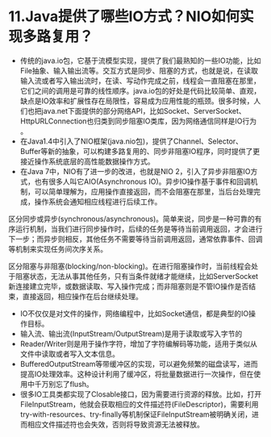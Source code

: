# 11.Java提供了哪些IO方式？NIO如何实现多路复用？

+ 传统的java.io包，它基于流模型实现，提供了我们最熟知的一些IO功能，比如File抽象、输入输出流等。交互方式是同步、阻塞的方式，也就是说，在读取输入流或者写入输出流时，在读、写动作完成之前，线程会一直阻塞在那里，它们之间的调用是可靠的线性顺序。java.io包的好处是代码比较简单、直观，缺点是IO效率和扩展性存在局限性，容易成为应用性能的瓶颈。很多时候，人们也把java.net下面提供的部分网络API，比如Socket、ServerSocket、HttpURLConnection也归类到同步阻塞IO类库，因为网络通信同样是IO行为 。
+ 在Java1.4中引入了NIO框架(java.nio包)，提供了Channel、Selector、Buffer等新的抽象，可以构建多路复用的、同步非阻塞IO程序，同时提供了更接近操作系统底层的高性能数据操作方式。
+ 在Java 7中，NIO有了进一步的改进，也就是NIO 2，引入了异步非阻塞IO方式，也有很多人叫它AIO(Asynchronous IO)。异步IO操作基于事件和回调机制，可以简单理解为，应用操作直接返回，而不会阻塞在那里，当后台处理完成，操作系统会通知相应线程进行后续工作。



区分同步或异步(synchronous/asynchronous)。简单来说，同步是一种可靠的有序运行机制，当我们进行同步操作时，后续的任务是等待当前调用返回，才会进行下一步；而异步则相反，其他任务不需要等待当前调用返回，通常依靠事件、回调等机制来实现任务间次序关系。

区分阻塞与非阻塞(blocking/non-blocking)。在进行阻塞操作时，当前线程会处于阻塞状态，无法从事其他任务，只有当条件就绪才能继续，比如ServerSocket新连接建立完毕，或数据读取、写入操作完成；而非阻塞则是不管IO操作是否结束，直接返回，相应操作在后台继续处理。

+ IO不仅仅是对文件的操作，网络编程中，比如Socket通信，都是典型的IO操作目标。
+ 输入流、输出流(InputStream/OutputStream)是用于读取或写入字节的
+ Reader/Writer则是用于操作字符，增加了字符编解码等功能，适用于类似从文件中读取或者写入文本信息。
+ BufferedOutputStream等带缓冲区的实现，可以避免频繁的磁盘读写，进而提高IO处理效率。这种设计利用了缓冲区，将批量数据进行一次操作，但在使用中千万别忘了flush。
+ 很多IO工具类都实现了Closable接口，因为需要进行资源的释放。比如，打开FileInputStream，他就会获取相应的文件描述符(FileDescriptor)，需要利用try-with-resources、try-finally等机制保证FileInputStream被明确关闭，进而相应文件描述符也会失效，否则将导致资源无法被释放。